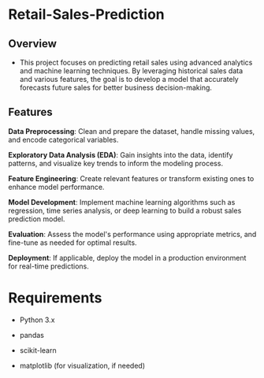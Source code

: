 # Retail-Sales-Prediction

## Overview

* This project focuses on predicting retail sales using advanced analytics and machine learning techniques. By leveraging historical sales data and various features, the goal is to develop a model that accurately forecasts future sales for better business decision-making.

## Features 

**Data Preprocessing**: Clean and prepare the dataset, handle missing values, and encode categorical variables.

**Exploratory Data Analysis (EDA)**: Gain insights into the data, identify patterns, and visualize key trends to inform the modeling process.

**Feature Engineering**: Create relevant features or transform existing ones to enhance model performance.

**Model Development**: Implement machine learning algorithms such as regression, time series analysis, or deep learning to build a robust sales prediction model.

**Evaluation**: Assess the model's performance using appropriate metrics, and fine-tune as needed for optimal results.

**Deployment**: If applicable, deploy the model in a production environment for real-time predictions.

# Requirements

* Python 3.x

* pandas

* scikit-learn

* matplotlib (for visualization, if needed)
